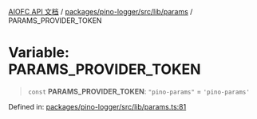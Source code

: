 [AIOFC API 文档](../../../../../../index.md) / [packages/pino-logger/src/lib/params](../index.md) / PARAMS\_PROVIDER\_TOKEN

# Variable: PARAMS\_PROVIDER\_TOKEN

> `const` **PARAMS\_PROVIDER\_TOKEN**: `"pino-params"` = `'pino-params'`

Defined in: [packages/pino-logger/src/lib/params.ts:81](https://github.com/aiofc-nx/aiofc-nx-20250117/blob/67a7c164367a9389d2ffea309275a0822750a8a2/packages/pino-logger/src/lib/params.ts#L81)
